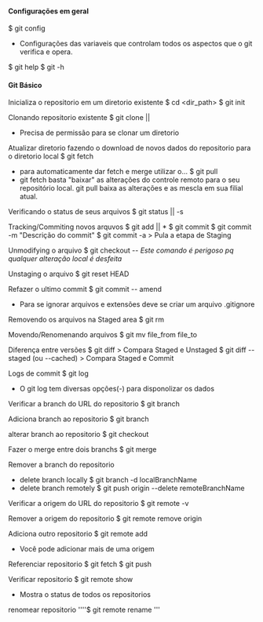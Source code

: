 #### Configurações em geral

$ git config
* Configurações das variaveis que controlam todos os aspectos que o git verifica e opera.

$ git help <verbo>
$ git <verbo> -h

#### Git Básico

Inicializa o repositorio em um diretorio existente
$ cd <dir_path>
$ git init

Clonando repositorio existente
$ git clone <url> || <newDir>
* Precisa de permissão para se clonar um diretorio

Atualizar diretorio fazendo o download de novos dados do repositorio para o diretorio local
$ git fetch
* para automaticamente dar fetch e merge utilizar o...
$ git pull
* git fetch basta "baixar" as alterações do controle remoto para o seu repositório local. git pull baixa as alterações e as mescla em sua filial atual.

Verificando o status de seus arquivos
$ git status || -s

Tracking/Commiting novos arquvos
$ git add <file> || *
$ git commit
$ git commit -m "Descrição do commit"
$ git commit -a > Pula a etapa de Staging

Unmodifying o arquivo 
$ git checkout --<file> *Este comando é perigoso pq qualquer alteração local é desfeita*

Unstaging o arquivo
$ git reset HEAD <file>

Refazer o ultimo commit
$ git commit -- amend
* Para se ignorar arquivos e extensões deve se criar um arquivo .gitignore

Removendo os arquivos na Staged area
$ git rm <file>

Movendo/Renomenando arquivos
$ git mv file_from file_to

Diferença entre versões
$ git diff > Compara Staged e Unstaged
$ git diff --staged (ou --cached) > Compara Staged e Commit

Logs de commit
$ git log
* O git log tem diversas opções(-) para disponolizar os dados

Verificar a branch do URL do repositorio
$ git branch

Adiciona branch ao repositorio
$ git branch <newBranch>

alterar branch ao repositorio
$ git checkout <newBranch>

Fazer o merge entre dois branchs
$ git merge <newBranch>

Remover a branch do repositorio
- delete branch locally
$ git branch -d localBranchName
- delete branch remotely
$ git push origin --delete remoteBranchName

Verificar a origem do URL do repositorio
$ git remote -v

Remover a origem do repositorio
$ git remote remove origin

Adiciona outro repositorio
$ git remote add <Shortname> <URL>
* Você pode adicionar mais de uma origem 

Referenciar repositorio
$ git fetch <Shortname>
$ git push <Shortname> <Branch>

Verificar repositorio
$ git remote show <Shortname>
* Mostra o status de todos os repositorios 

renomear repositorio
''''$ git remote rename <Name> <newName>'''


